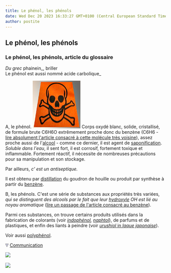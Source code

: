 ```yaml
---
title: Le phénol, les phénols
date: Wed Dec 20 2023 16:33:27 GMT+0100 (Central European Standard Time)
author: postite
---
```


## Le phénol, les phénols
### Le phénol, les phénols, article du glossaire
 _Du grec_ phainein_, briller  
Le phénol est aussi nommé acide carbolique_

A, le phénol. ![](images/toxiqueversionweb.jpg) Corps oxydé blanc, solide, cristallisé, de formule brute C6H6O extrêmement proche donc du benzène (C6H6 - [lire absolument l'article consacré à cette molécule très voisine](benzene.html)), assez proche aussi de l'[alcool](alcools.html) - comme ce dernier, il est agent de [saponification](saponification.html). _Soluble dans l'eau_, il sent fort, il est corrosif, fortement toxique et inflammable. Fortement réactif, il nécessite de nombreuses précautions pour sa manipulation et son stockage.

Par ailleurs, _c' est un antiseptique._

Il est obtenu par [distillation](distillationraffinage.html) du goudron de houille ou produit par synthèse à partir du [benzène](benzene.html).

B, les phénols. C'est une série de substances aux propriétés très variées, _qui se distinguent des alcools par le fait que leur [hydroxyle](hydroxyle.html) OH est lié au noyau aromatique_ ([lire un passage de l'article consacré au benzène](benzene.html#presentation)).

Parmi ces substances, on trouve certains produits utilisés dans la fabrication de colorants (voir [_indophénol_](indophenol.html)_, [naphtol](naphtol.html)_), de parfums et de plastiques, et enfin des liants à peindre (voir [_urushiol_ in _laque japonaise_](laquejaponaise.html#urushiol)).

Voir aussi [polyphénol](phenol.html#polyphenol).



![](images/flechebas.gif) [Communication](http://www.artrealite.com/annonceurs.htm) 

[![](https://cbonvin.fr/sites/regie.artrealite.com/visuels/campagne1.png)](index-2.html#20131014)

![](https://cbonvin.fr/sites/regie.artrealite.com/visuels/campagne2.png)